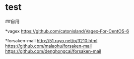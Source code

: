 # test
##自用

*vagex
  https://github.com/catonisland/Vagex-For-CentOS-6

*forsaken-mail
  http://51.ruyo.net/p/3210.html
  https://github.com/malaohu/forsaken-mail
  https://github.com/denghongcai/forsaken-mail
